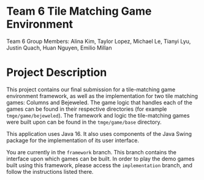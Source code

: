 # Team 6 Tile Matching Game Environment

Team 6 Group Members: Alina Kim, Taylor Lopez, Michael Le, Tianyi Lyu, Justin Quach, Huan Nguyen, Emilio Millan

# Project Description

This project contains our final submission for a tile-matching game environment framework, as well as the implementation for two tile matching games: Columns and Bejeweled. The game logic that handles each of the games can be found in their respective directories (for example `tmge/game/bejeweled`). The framework and logic the tile-matching games were built upon can be found in the `tmge/game/base` directory. 

This application uses Java 16. It also uses components of the Java Swing package for the implementation of its user interface. 

You are currently in the `framework` branch. This branch contains the interface upon which games can be built. In order to play the demo games built using this framework, please access the `implementation` branch, and follow the instructions listed there.
